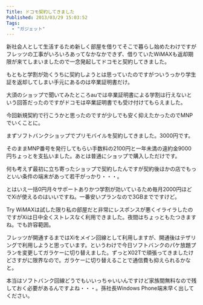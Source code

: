 ```yaml
---
Title: ドコモ契約してきました
Published: 2013/03/29 15:03:52
Tags:
  - "ガジェット"
---
```

新社会人として生活するため新しく部屋を借りてそこで暮らし始めたわけですがフレッツの工事がいろいろあってなかなかできず、借りていたWiMAXも返却期限が来てしまいましたので一念発起してドコモと契約してきました。

もともと学割が効くうちに契約しようとは思っていたのですがついうっかり学生証を返却してしまい手元にあるのは卒業証明書だけ。

大須のショップで聞いてみたところauでは卒業証明書による学割は行えないという回答だったのですがドコモは卒業証明書でも受け付けてもらえました。

今回新規契約で行こうかと思ったのですが少しでも安く抑えたかったのでMNPでいくことに。

まずソフトバンクショップでプリモバイルを契約してきました。3000円です。

そのままMNP番号を発行してもらい手数料の2100円と一年未満の違約金9000円ちょっとを支払いました。あとは普通にショップで購入しただけです。

何も考えず最初に立ち寄ったショップで契約したんですが契約後ほかの店でもっといい条件の端末があって若干がっかり・・・。

とはいえ一括0円月々サポートありかつ学割が効いているため毎月2000円ほどでXiが使えるのはいいですね。一番安いプランなので3GBまでですけど。

Try WiMAXは試した限り私の部屋だと非常にレスポンスが悪くイライラしたのですがXiは日中全くストレスなく利用できました。夜間はちょっともたつきますね。でも許容範囲。

フレッツが開通するまではXiをメイン回線として利用しますが、開通後はテザリングで利用しようと思っています。というわけで今日ソフトバンクのパケ放題プランを変更してガラケーに切り替えました。ずっとX02Tで頑張ってきましたけどさすがに限界なので。ガラケーに切り替えることで通信費も抑えられるかなと。

本当はソフトバンク回線どうでもいいっちゃいいんですけど家族間無料なので残しておく必要があるんですよね・・・。孫社長Windows Phone端末早く出してください。